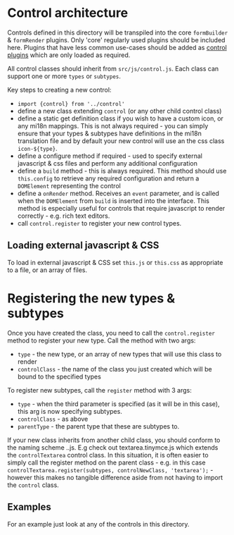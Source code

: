 # Control architecture

Controls defined in this directory will be transpiled into the core `formBuilder` & `formRender` plugins. Only 'core' regularly used plugins should be included here. Plugins that have less common use-cases should be added as [control plugins](../control_plugins) which are only loaded as required. 

All control classes should inherit from `src/js/control.js`. Each class can support one or more `types` or `subtypes`.

Key steps to creating a new control:

  * `import {control} from '../control'`
  * define a new class extending `control` (or any other child control class)
  * define a static get definition class if you wish to have a custom icon, or any mi18n mappings. This is not always required - you can simply ensure that your types & subtypes have definitions in the mi18n translation file and by default your new control will use an the css class `icon-${type}`.
  * define a configure method if required - used to specify external javascript & css files and perform any additional configuration 
  * define a `build` method - this is always required. This method should use `this.config` to retrieve any required configuration and return a `DOMElement` representing the control
  * define a `onRender` method. Receives an `event` parameter, and is called when the `DOMElement` from `build` is inserted into the interface. This method is especially useful for controls that require javascript to render correctly - e.g. rich text editors.
  * call `control.register` to register your new control types.
    
## Loading external javascript & CSS

To load in external javascript & CSS set `this.js` or `this.css` as appropriate to a file, or an array of files. 

# Registering the new types & subtypes

Once you have created the class, you need to call the `control.register` method to register your new type. Call the method with two args:

  * `type` - the new type, or an array of new types that will use this class to render
  * `controlClass` - the name of the class you just created which will be bound to the specified types
  
To register new subtypes, call the `register` method with 3 args:

  * `type` - when the third parameter is specified (as it will be in this case), this arg is now specifying subtypes.
  * `controlClass` - as above
  * `parentType` - the parent type that these are subtypes to.

If your new class inherits from another child class, you should conform to the naming scheme <parentFile>.<thisClass>.js. E.g check out textarea.tinymce.js which extends the `controlTextarea` control class. In this situation, it is often easier to simply call the register method on the parent class - e.g. in this case `controlTextarea.register(subtypes, controlNewClass, 'textarea');` - however this makes no tangible difference aside from not having to import the `control` class.

## Examples

For an example just look at any of the controls in this directory.